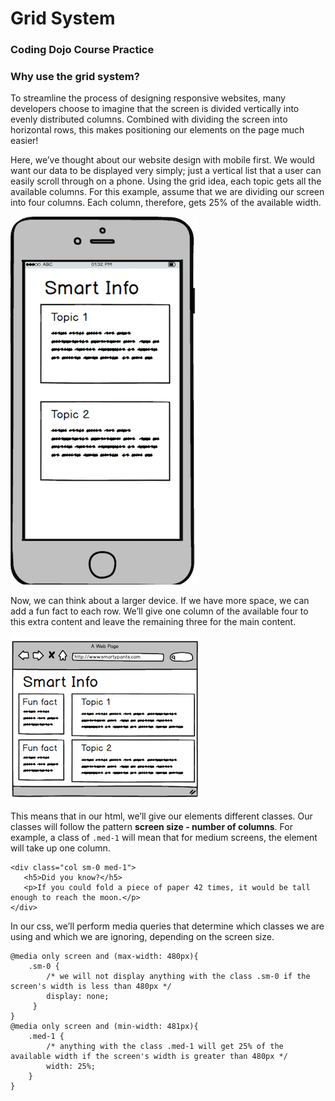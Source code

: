 # Grid System

### Coding Dojo Course Practice

### Why use the grid system?

To streamline the process of designing responsive websites, many developers choose to imagine that the screen is divided vertically into evenly distributed columns. Combined with dividing the screen into horizontal rows, this makes positioning our elements on the page much easier!


Here, we’ve thought about our website design with mobile first. We would want our data to be displayed very simply; just a vertical list that a user can easily scroll through on a phone. Using the grid idea, each topic gets all the available columns. For this example, assume that we are dividing our screen into four columns. Each column, therefore, gets 25% of the available width.

![smartphone display](./reference.png)



Now, we can think about a larger device. If we have more space, we can add a fun fact to each row. We’ll give one column of the available four to this extra content and leave the remaining three for the main content.

![computer display](./reference1.png)



This means that in our html, we’ll give our elements different classes. Our classes will follow the pattern **screen size - number of columns**. For example, a class of ```.med-1``` will mean that for medium screens, the element will take up one column.


```
<div class="col sm-0 med-1">
   <h5>Did you know?</h5>
   <p>If you could fold a piece of paper 42 times, it would be tall enough to reach the moon.</p>
</div>
```

In our css, we’ll perform media queries that determine which classes we are using and which we are ignoring, depending on the screen size.

```
@media only screen and (max-width: 480px){
    .sm-0 {
        /* we will not display anything with the class .sm-0 if the screen's width is less than 480px */
        display: none;
     }
}
@media only screen and (min-width: 481px){
    .med-1 {
        /* anything with the class .med-1 will get 25% of the available width if the screen's width is greater than 480px */
        width: 25%;
    }
}
```